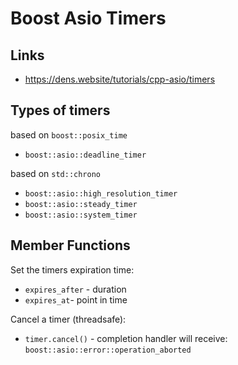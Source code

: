 # Boost Asio Timers

## Links
- https://dens.website/tutorials/cpp-asio/timers

## Types of timers
based on `boost::posix_time`
- `boost::asio::deadline_timer`

based on `std::chrono`
- `boost::asio::high_resolution_timer`
- `boost::asio::steady_timer`
- `boost::asio::system_timer`

## Member Functions
Set the timers expiration time:
- `expires_after` - duration
- `expires_at`- point in time

Cancel a timer (threadsafe):
- `timer.cancel()` - completion handler will receive: `boost::asio::error::operation_aborted`


